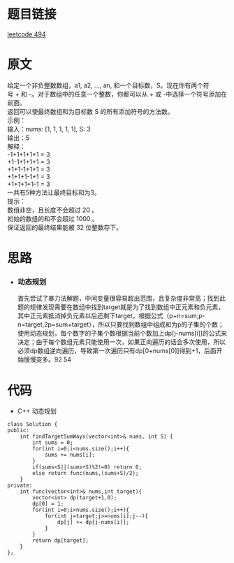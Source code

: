 # 题目链接
[leetcode 494](https://leetcode-cn.com/problems/target-sum/)

# 原文
给定一个非负整数数组，a1, a2, ..., an, 和一个目标数，S。现在你有两个符号 + 和 -。对于数组中的任意一个整数，你都可以从 + 或 -中选择一个符号添加在前面。  
返回可以使最终数组和为目标数 S 的所有添加符号的方法数。  
示例：  
输入：nums: [1, 1, 1, 1, 1], S: 3  
输出：5  
解释：  
-1+1+1+1+1 = 3  
+1-1+1+1+1 = 3  
+1+1-1+1+1 = 3  
+1+1+1-1+1 = 3  
+1+1+1+1-1 = 3  
一共有5种方法让最终目标和为3。  
提示：  
数组非空，且长度不会超过 20 。  
初始的数组的和不会超过 1000 。  
保证返回的最终结果能被 32 位整数存下。  

# 思路
- ### **动态规划**
  首先尝试了暴力法解题，中间变量很容易超出范围，且复杂度非常高；找到此题的规律发现需要在数组中找到target就是为了找到数组中正元素和负元素，其中正元素抵消掉负元素以后还剩下target，根据公式（p+n=sum,p-n=target,2p=sum+target），所以只要找到数组中组成和为p的子集的个数；使用动态规划，每个数字的子集个数根据当前个数加上dp[j-nums[i]]的公式来决定；由于每个数组元素只能使用一次，如果正向遍历的话会多次使用，所以必须dp数组逆向遍历，导致第一次遍历只有dp[0+nums[0]]得到+1，后面开始慢慢变多。92 54

# 代码
- C++ 动态规划
```
class Solution {
public:
    int findTargetSumWays(vector<int>& nums, int S) {
        int sums = 0;
        for(int i=0;i<nums.size();i++){
            sums += nums[i];
        }
        if(sums<S||(sums+S)%2!=0) return 0;
        else return func(nums,(sums+S)/2);
    }
private:
    int func(vector<int>& nums,int target){
        vector<int> dp(target+1,0);
        dp[0] = 1;
        for(int i=0;i<nums.size();i++){
            for(int j=target;j>=nums[i];j--){
                dp[j] += dp[j-nums[i]];
            }
        }
        return dp[target];
    }
};
```